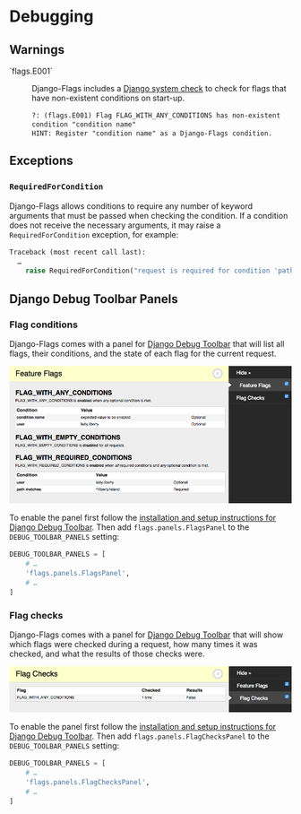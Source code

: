 # Debugging

## Warnings

<dl>
  <dt>`flags.E001`</dt>
  <dd>
    <p>Django-Flags includes a <a href="https://docs.djangoproject.com/en/2.2/topics/checks/">Django system check</a> to check for flags that have non-existent conditions on start-up.</p>
    <pre><code>?: (flags.E001) Flag FLAG_WITH_ANY_CONDITIONS has non-existent condition "condition name"
HINT: Register "condition name" as a Django-Flags condition.</code></pre>
  </dd>
</dl> 

## Exceptions

### `RequiredForCondition`

Django-Flags allows conditions to require any number of keyword arguments that must be passed when checking the condition. If a condition does not receive the necessary arguments, it may raise a `RequiredForCondition` exception, for example:

```python
Traceback (most recent call last):
  …
    raise RequiredForCondition("request is required for condition 'path'")
```

## Django Debug Toolbar Panels

### Flag conditions

Django-Flags comes with a panel for [Django Debug Toolbar](https://django-debug-toolbar.readthedocs.io/en/latest/index.html) that will list all flags, their conditions, and the state of each flag for the current request.

![Feature flags Django Debug Toolbar panel](images/screenshot_flags_debug_panel.png)

To enable the panel first follow the [installation and setup instructions for Django Debug Toolbar](https://django-debug-toolbar.readthedocs.io/en/latest/installation.html). Then add `flags.panels.FlagsPanel` to the `DEBUG_TOOLBAR_PANELS` setting:

```python
DEBUG_TOOLBAR_PANELS = [
    # …
    'flags.panels.FlagsPanel',
    # …
]
```

### Flag checks

Django-Flags comes with a panel for [Django Debug Toolbar](https://django-debug-toolbar.readthedocs.io/en/latest/index.html) that will show which flags were checked during a request, how many times it was checked, and what the results of those checks were.

![Flag Checks Django Debug Toolbar panel](images/screenshot_flag_checks_panel.png)

To enable the panel first follow the [installation and setup instructions for Django Debug Toolbar](https://django-debug-toolbar.readthedocs.io/en/latest/installation.html). Then add `flags.panels.FlagChecksPanel` to the `DEBUG_TOOLBAR_PANELS` setting:

```python
DEBUG_TOOLBAR_PANELS = [
    # …
    'flags.panels.FlagChecksPanel',
    # …
]
```
